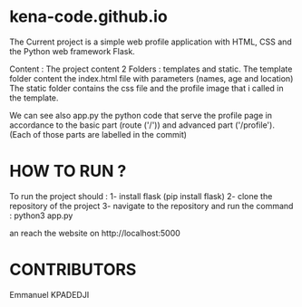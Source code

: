 # kena-code.github.io

The Current project is a simple web profile application with HTML, CSS and the Python web framework Flask.

Content :
The project content 2 Folders : templates and static.
The template folder content the index.html file with parameters (names, age and location)
The static folder contains the css file and the profile image that i called in the template.

We can see also app.py the python code that serve the profile page in accordance to the basic part (route ('/')) and advanced part ('/profile'). (Each of those parts are labelled in the commit)

# HOW TO RUN ?
To run the project should :
 1- install flask (pip install flask)
 2- clone the repository of the project
 3- navigate to the repository and run the command : python3 app.py

an reach the website on  http://localhost:5000

# CONTRIBUTORS

Emmanuel KPADEDJI
